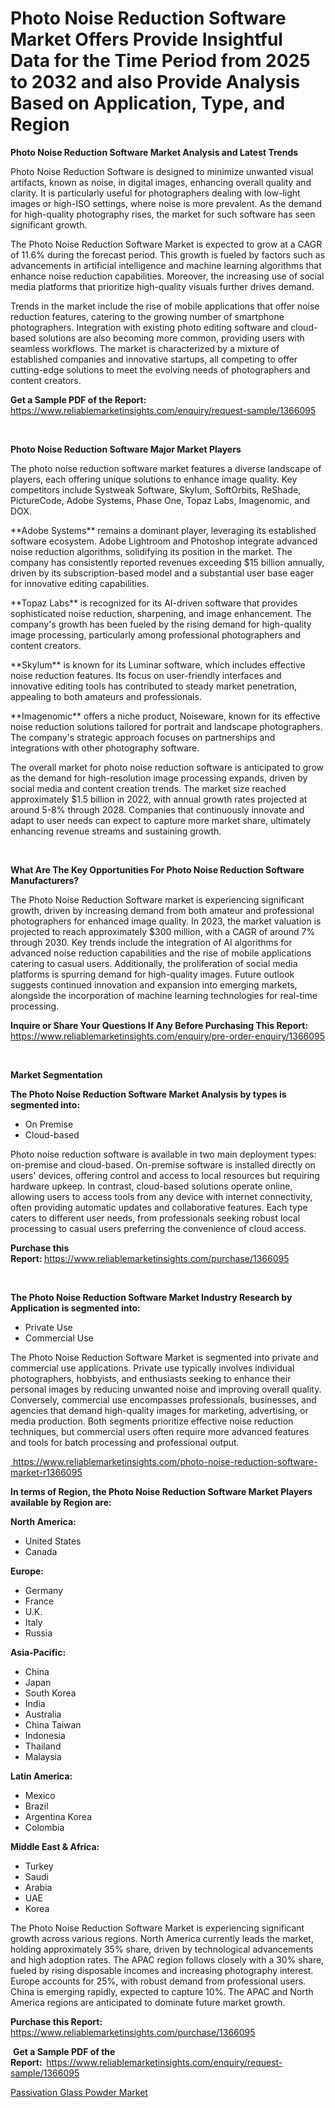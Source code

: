<p><h1>Photo Noise Reduction Software Market Offers Provide Insightful Data for the Time Period from 2025 to 2032 and also Provide Analysis Based on Application, Type, and Region</h1></p><p><strong>Photo Noise Reduction Software Market Analysis and Latest Trends</strong></p>
<p><p>Photo Noise Reduction Software is designed to minimize unwanted visual artifacts, known as noise, in digital images, enhancing overall quality and clarity. It is particularly useful for photographers dealing with low-light images or high-ISO settings, where noise is more prevalent. As the demand for high-quality photography rises, the market for such software has seen significant growth. </p><p>The Photo Noise Reduction Software Market is expected to grow at a CAGR of 11.6% during the forecast period. This growth is fueled by factors such as advancements in artificial intelligence and machine learning algorithms that enhance noise reduction capabilities. Moreover, the increasing use of social media platforms that prioritize high-quality visuals further drives demand. </p><p>Trends in the market include the rise of mobile applications that offer noise reduction features, catering to the growing number of smartphone photographers. Integration with existing photo editing software and cloud-based solutions are also becoming more common, providing users with seamless workflows. The market is characterized by a mixture of established companies and innovative startups, all competing to offer cutting-edge solutions to meet the evolving needs of photographers and content creators.</p></p>
<p><strong>Get a Sample PDF of the Report:&nbsp;</strong> <a href="https://www.reliablemarketinsights.com/enquiry/request-sample/1366095?utm_campaign=2958&utm_medium=2&utm_source=Github&utm_content=ia&utm_term=22032025&utm_id=photo-noise-reduction-software">https://www.reliablemarketinsights.com/enquiry/request-sample/1366095</a></p>
<p>&nbsp;</p>
<p><strong>Photo Noise Reduction Software Major Market Players</strong></p>
<p><p>The photo noise reduction software market features a diverse landscape of players, each offering unique solutions to enhance image quality. Key competitors include Systweak Software, Skylum, SoftOrbits, ReShade, PictureCode, Adobe Systems, Phase One, Topaz Labs, Imagenomic, and DOX.</p><p>**Adobe Systems** remains a dominant player, leveraging its established software ecosystem. Adobe Lightroom and Photoshop integrate advanced noise reduction algorithms, solidifying its position in the market. The company has consistently reported revenues exceeding $15 billion annually, driven by its subscription-based model and a substantial user base eager for innovative editing capabilities.</p><p>**Topaz Labs** is recognized for its AI-driven software that provides sophisticated noise reduction, sharpening, and image enhancement. The company's growth has been fueled by the rising demand for high-quality image processing, particularly among professional photographers and content creators.</p><p>**Skylum** is known for its Luminar software, which includes effective noise reduction features. Its focus on user-friendly interfaces and innovative editing tools has contributed to steady market penetration, appealing to both amateurs and professionals.</p><p>**Imagenomic** offers a niche product, Noiseware, known for its effective noise reduction solutions tailored for portrait and landscape photographers. The company's strategic approach focuses on partnerships and integrations with other photography software.</p><p>The overall market for photo noise reduction software is anticipated to grow as the demand for high-resolution image processing expands, driven by social media and content creation trends. The market size reached approximately $1.5 billion in 2022, with annual growth rates projected at around 5-8% through 2028. Companies that continuously innovate and adapt to user needs can expect to capture more market share, ultimately enhancing revenue streams and sustaining growth.</p></p>
<p>&nbsp;</p>
<p><strong>What Are The Key Opportunities For Photo Noise Reduction Software Manufacturers?</strong></p>
<p><p>The Photo Noise Reduction Software market is experiencing significant growth, driven by increasing demand from both amateur and professional photographers for enhanced image quality. In 2023, the market valuation is projected to reach approximately $300 million, with a CAGR of around 7% through 2030. Key trends include the integration of AI algorithms for advanced noise reduction capabilities and the rise of mobile applications catering to casual users. Additionally, the proliferation of social media platforms is spurring demand for high-quality images. Future outlook suggests continued innovation and expansion into emerging markets, alongside the incorporation of machine learning technologies for real-time processing.</p></p>
<p><strong>Inquire or Share Your Questions If Any Before Purchasing This Report:</strong> <a href="https://www.reliablemarketinsights.com/enquiry/pre-order-enquiry/1366095?utm_campaign=2958&utm_medium=2&utm_source=Github&utm_content=ia&utm_term=22032025&utm_id=photo-noise-reduction-software">https://www.reliablemarketinsights.com/enquiry/pre-order-enquiry/1366095</a></p>
<p>&nbsp;</p>
<p><strong>Market Segmentation</strong></p>
<p><strong>The Photo Noise Reduction Software Market Analysis by types is segmented into:</strong></p>
<p><ul><li>On Premise</li><li>Cloud-based</li></ul></p>
<p><p>Photo noise reduction software is available in two main deployment types: on-premise and cloud-based. On-premise software is installed directly on users' devices, offering control and access to local resources but requiring hardware upkeep. In contrast, cloud-based solutions operate online, allowing users to access tools from any device with internet connectivity, often providing automatic updates and collaborative features. Each type caters to different user needs, from professionals seeking robust local processing to casual users preferring the convenience of cloud access.</p></p>
<p><strong>Purchase this Report:&nbsp;</strong><a href="https://www.reliablemarketinsights.com/purchase/1366095?utm_campaign=2958&utm_medium=2&utm_source=Github&utm_content=ia&utm_term=22032025&utm_id=photo-noise-reduction-software">https://www.reliablemarketinsights.com/purchase/1366095</a></p>
<p>&nbsp;</p>
<p><strong>The Photo Noise Reduction Software Market Industry Research by Application is segmented into:</strong></p>
<p><ul><li>Private Use</li><li>Commercial Use</li></ul></p>
<p><p>The Photo Noise Reduction Software Market is segmented into private and commercial use applications. Private use typically involves individual photographers, hobbyists, and enthusiasts seeking to enhance their personal images by reducing unwanted noise and improving overall quality. Conversely, commercial use encompasses professionals, businesses, and agencies that demand high-quality images for marketing, advertising, or media production. Both segments prioritize effective noise reduction techniques, but commercial users often require more advanced features and tools for batch processing and professional output.</p></p>
<p><a href="https://www.reliablemarketinsights.com/photo-noise-reduction-software-market-r1366095?utm_campaign=2958&utm_medium=2&utm_source=Github&utm_content=ia&utm_term=22032025&utm_id=photo-noise-reduction-software">&nbsp;https://www.reliablemarketinsights.com/photo-noise-reduction-software-market-r1366095</a></p>
<p><strong>In terms of Region, the Photo Noise Reduction Software Market Players available by Region are:</strong></p>
<p>
    <p> <strong> North America: </strong>
        <ul>
            <li>United States</li>
            <li>Canada</li>
        </ul>
        </p> 
    <p> <strong> Europe: </strong>
        <ul>
            <li>Germany</li>
            <li>France</li>
            <li>U.K.</li>
            <li>Italy</li>
            <li>Russia</li>
        </ul>
        </p> 
    <p> <strong> Asia-Pacific: </strong>
        <ul>
            <li>China</li>
            <li>Japan</li>
            <li>South Korea</li>
            <li>India</li>
            <li>Australia</li>
            <li>China Taiwan</li>
            <li>Indonesia</li>
            <li>Thailand</li>
            <li>Malaysia</li>
        </ul>
        </p> 
    <p> <strong> Latin America: </strong>
        <ul>
            <li>Mexico</li>
            <li>Brazil</li>
            <li>Argentina Korea</li>
            <li>Colombia</li>
        </ul>
        </p> 
    <p> <strong> Middle East & Africa: </strong>
        <ul>
            <li>Turkey</li>
            <li>Saudi</li>
            <li>Arabia</li>
            <li>UAE</li>
            <li>Korea</li>
        </ul>
    </p>
    </p>
<p><p>The Photo Noise Reduction Software Market is experiencing significant growth across various regions. North America currently leads the market, holding approximately 35% share, driven by technological advancements and high adoption rates. The APAC region follows closely with a 30% share, fueled by rising disposable incomes and increasing photography interest. Europe accounts for 25%, with robust demand from professional users. China is emerging rapidly, expected to capture 10%. The APAC and North America regions are anticipated to dominate future market growth.</p></p>
<p><strong>Purchase this Report: </strong><a href="https://www.reliablemarketinsights.com/purchase/1366095?utm_campaign=2958&utm_medium=2&utm_source=Github&utm_content=ia&utm_term=22032025&utm_id=photo-noise-reduction-software">https://www.reliablemarketinsights.com/purchase/1366095</a></p>
<p>&nbsp;<strong>Get a Sample PDF of the Report:&nbsp;&nbsp;</strong><a href="https://www.reliablemarketinsights.com/enquiry/request-sample/1366095?utm_campaign=2958&utm_medium=2&utm_source=Github&utm_content=ia&utm_term=22032025&utm_id=photo-noise-reduction-software">https://www.reliablemarketinsights.com/enquiry/request-sample/1366095</a></p>
<p><strong></strong></p>
<p><p><a href="https://github.com/nibbsmantji/Market-Research-Report-List-1/blob/main/passivation-glass-powder-market.md?utm_campaign=2958&utm_medium=2&utm_source=Github&utm_content=ia&utm_term=22032025&utm_id=photo-noise-reduction-software">Passivation Glass Powder Market</a></p></p>